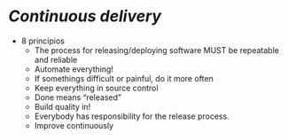 # _Continuous delivery_
- 8 princípios
  - The process for releasing/deploying software MUST be repeatable and reliable
  - Automate everything!
  - If somethings difficult or painful, do it more often
  - Keep everything in source control
  - Done means “released”
  - Build quality in!
  - Everybody has responsibility for the release process.
  - Improve continuously